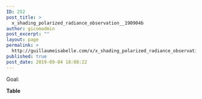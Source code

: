 ```yaml
---
ID: 252
post_title: >
  x_shading_polarized_radiance_observation__190904b
author: gicomadmin
post_excerpt: ""
layout: page
permalink: >
  http://guillaumeisabelle.com/x/x_shading_polarized_radiance_observation__190904b/
published: true
post_date: 2019-09-04 18:08:22
---
```

<!-- wp:paragraph -->
<p>Goal: </p>
<!-- /wp:paragraph -->

<!-- wp:paragraph -->
<p><strong>Table</strong></p>
<!-- /wp:paragraph -->